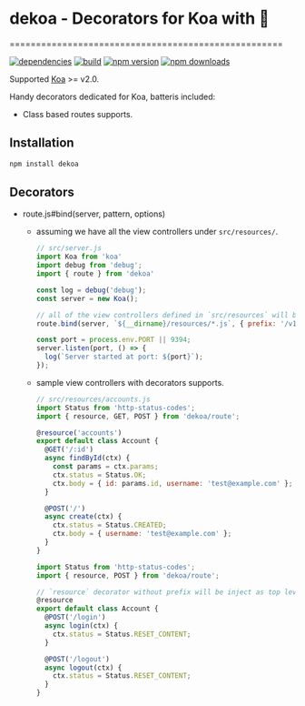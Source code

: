 # dekoa - Decorators for Koa with :revolving_hearts:
====================================================

[![dependencies](https://david-dm.org/jimzhan/dekoa.svg)](https://david-dm.org/jimzhan/dekoa.svg)
[![build](https://travis-ci.org/jimzhan/dekoa.svg?branch=master)](https://travis-ci.org/jimzhan/dekoa)
[![npm version](https://img.shields.io/npm/v/dekoa.svg?style=flat-square)](https://www.npmjs.com/package/dekoa)
[![npm downloads](https://img.shields.io/npm/dm/dekoa.svg?style=flat-square)](https://www.npmjs.com/package/dekoa)

Supported [Koa](https://github.com/koajs/koa) >= v2.0.

Handy decorators dedicated for Koa, batteris included:
*  Class based routes supports.

## Installation

```bash
npm install dekoa
```

## Decorators

* route.js#bind(server, pattern, options)

  - assuming we have all the view controllers under `src/resources/`.

    ```js
    // src/server.js
    import Koa from 'koa'
    import debug from 'debug';
    import { route } from 'dekoa'

    const log = debug('debug');
    const server = new Koa();

    // all of the view controllers defined in `src/resources` will be automatically registered.
    route.bind(server, `${__dirname}/resources/*.js`, { prefix: '/v1' });

    const port = process.env.PORT || 9394;
    server.listen(port, () => {
      log(`Server started at port: ${port}`);
    });
    ```

  - sample view controllers with decorators supports.

    ```js
    // src/resources/accounts.js
    import Status from 'http-status-codes';
    import { resource, GET, POST } from 'dekoa/route';

    @resource('accounts')
    export default class Account {
      @GET('/:id')
      async findById(ctx) {
        const params = ctx.params;
        ctx.status = Status.OK;
        ctx.body = { id: params.id, username: 'test@example.com' };
      }

      @POST('/')
      async create(ctx) {
        ctx.status = Status.CREATED;
        ctx.body = { username: 'test@example.com' };
      }
    }
    ```

    ```js
    import Status from 'http-status-codes';
    import { resource, POST } from 'dekoa/route';

    // `resource` decorator without prefix will be inject as top level URL.
    @resource
    export default class Account {
      @POST('/login')
      async login(ctx) {
        ctx.status = Status.RESET_CONTENT;
      }

      @POST('/logout')
      async logout(ctx) {
        ctx.status = Status.RESET_CONTENT;
      }
    }
    ```


